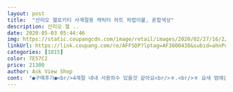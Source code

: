 ```yaml
---
layout: post 
title:  "산리오 헬로키티 사계절용 캐릭터 하트 차렵이불, 혼합색상" 
description: 산리오 헬 ..
date: 2020-05-03 05:44:46 
img: https://static.coupangcdn.com/image/retail/images/2020/02/27/16/2/11fdc545-2943-4437-84b0-ea37de6eb4fd.jpg 
linkUrl: https://link.coupang.com/re/AFFSDP?lptag=AF3600438&subid=ahnPublicAsk&pageKey=1313245739&itemId=2330825937&vendorItemId=70327382458&traceid=V0-113-71e6876c3462d0b2 
categories: [1015] 
color: 7E57C2 
price: 21300 
author: Ask View Shop 
cont:  "●구매후기●<br/>4계절 내내 사용하수 있을것 같아요<br/>ㅎ.<br/>ㅎ 요새 밤에는 추워서 바닥에서 장판깔고 잣는데<br/>같아요ᆢ<br/>개인적으로 딱 펼치자마자 재질에 너무 감탄했어요ㅠㅠ 호텔침구같은 재질.<br/>.<br/>한마디로 표현하자면 먼지가 잘 나지 않는 재질! 저는 그냥 폭신하면 되지만 아이들이 쓰기에도 좋은 재질이라고 생각합니다!<br/>구입한것 같아 아주 만족합니다ᆢ<br/>그리고 냄새의 측면에선 전혀 걱정이 없었어요!<br/>그리고 디자인!<br/>그리고 제일 마음에 드는 퐁신퐁신함ㅠㅠ!<br/>극세사 정도의 두께보다는 살짝 얇지만 정말 적당히 솜이 들어가 있어요! 솜도 다른 리뷰를 보니 세탁을 하더라도 솜이 죽거나 뭉치지 않는 것 같더라구요.<br/> 정말 이보다 더할나위없는 퐁신퐁신함.<br/>.<br/> 저는 이불 밖으로 안나가지 않을까 싶네요.<br/>.<br/><br/>너무너무 귀엽고 예쁜 제품ㅜㅜ<br/>두번 놀람## ㅋㅋ키티 이불이 너무 갖고 싶었는데~<br/>디자인도 넘 귀엽 깜찍하고ㅎㅎㅎ 색깔은 연한핑크 ㅎ색 넘 예뻐용!<br/>따뜻하니 사용할수 있을것 같고,<br/>똑같고 은은한 핑크색이 살짝 도는게<br/>마지막으로 사이즈!<br/>막아줄것 같아요ᆢ두껍지도 얇지도 않은 중간<br/>면도 촉감이 부드럽고 이불 싸이즈 생각보다<br/>문 앞 도착 했다는 문자보고 문 열어보니... <br/> 커다란 상자가 뙇!!<br/>바로 세탁해서 깔았더니 아이 방안이 화사하고<br/>배송이야 쿠팡 로켓 배송이라 바로 담날에 받았어용ㅇ.<br/>ㅇ<br/>부드러움이 좋아요ᆢ<br/>사진상으로 보았을땐 헬로키티를 너무너무 좋아하는 사람을에게만 적합할 것 같이 보이지만, 생각보다 헬로키티 모양이 커요! 그래서 약간 유치하다고 생각할 수 있겠지만 막상 보면 그렇게 유치하지는 않은? 제가 20대 중반인데 저도 충분히 사용할 수 있는 정도의 디자인이에요!<br/>사진으론 약간 아이보리색이 도는데<br/>세상 행복한 제품과 리뷰였습니다.<br/>.<br/>리뷰를 안쓸수가 없는 제품이네요 정말... <br/>많이많이 팔고 모든사람이 이 퐁신퐁신함을 느꼈으면 좋겠어요ㅠㅠ!<br/>아이가 너무 좋아하고 몸에 감기는듯한<br/>여름엔 에어컨 바람을<br/>역시 쿠팡은 사랑니다~~~♡3♡<br/>오늘은 딸하고 같이 키티 이불 덮고 기분좋게 잠들거같네요 ㅎㅎ<br/>이불 뙇.<br/>깔자마자 우리 강아지가 먼저 찜뽕하네요 !<br/>이불도 너무 보들보들 느낌 짱이에요 !<br/>일단@ 사이즈는 @ss 사이즈로 왔는데 ㅎㅎ<br/>있겠어요ᆢ 겨울에 실내가<br/>있길래 놀랬어요!! 한... <br/>4초간 멍~ 하다가 들어보니 너무 가벼워서<br/>있으니깐 너무 좋아여ㅠ.<br/>ㅠ !<br/>자세한 사이즈가 적혀있긴 하지만 쉽게 말하자면 제 침대가 SS사이즈인데 침대에 아무것도 없이 이불만 펼쳤을때 매트리스정도까진 다 덮는 정도의 사이즈 정도랍니다.<br/> 그래서 혼자 사용할 경우 아무 무리가 없어요! 오히려 현재 이불로 친구와 같이 사용한 적이 있었는데 그때도 크게 이불이 작거나 그렇다고 생각한 적이 없어서 두명이 붙어서 사용한다면 그정도는 극복할 수 있는 사이즈에요!<br/>저는 지금 극세사의 SS사이즈의 이불을 쓰고 있는데 그거랑 사이즈가 똑같더라구요!<br/>저렴한 가격에 좋은 상품을<br/>저희 침대 더블싱글?인데 ㅎㅎ 좀 넉넉하게 맞아요 ㅎㅎ<br/>전혀 없는것 같아요ᆢ<br/>정도의 두께인것 같아 실용성있게<br/>정말 너무 부드럽고 제 봄여름가을을 책임지기 완벽합니다.<br/>.<br/><br/>정말 제 봄여름가을을 책임질 제품을 찾았습니다... <br/>이정도 두께면 꽃샘추위도 다 이겨낼 수 있어요.<br/>.<br/> 제 방이 침대 매트도 그렇고 암막커튼도 검은색이라 조금 어두울 수 있는데 포인트로 쓰기도 너무 좋고.<br/>.<br/> 기분전환 완벽하게 할 수 있을 것 같아요!<br/>제가 냄새에 그렇게 민감하지도, 둔하지도 않은 편이긴 하지만 딱 펼쳤을 때 뭐랄까 빨래방에서 건조기에서 바로 꺼낸 듯 한 냄새? 그래서 저는 냄새보단 향기하고 표현하고 싶어요!<br/>제가 키티 너무 좋아해서 그런지 ㅋ 딸래미두 키티 무지 좋아하더라그요 ㅋ<br/>제대로 된 색상이 안나오네요ᆢ 실제 사진과<br/>주문했어요ᆢ도착하자마자<br/>첫 세탁이지만 숨이 죽거나,이불의 구김은<br/>큰것 같아 초등학생이 충분히 사용할수<br/>키티 초등 3학년 아이가 좋아해서<br/>키티능 여자들의 사랑아닙니까~~~~<br/>한결 더 밝아 보이고 이뻐네요ᆢ<br/>해외상품이 많아서 못사고 있다가 이렇게 로켓배송 되는 상품이<br/>흰색이 아니라 훨씬 더 이쁜것 같아요ᆢ<br/>" 
---
```

